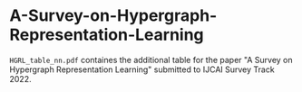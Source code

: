 # A-Survey-on-Hypergraph-Representation-Learning

`HGRL_table_nn.pdf` containes the additional table for the paper "A Survey on Hypergraph Representation Learning" submitted to IJCAI Survey Track 2022.
